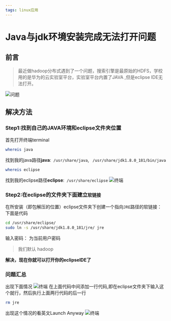 ```yaml
---
tags: linux应用
---
```

# Java与jdk环境安装完成无法打开问题
## 前言
> 最近做hadoop分布式遇到了一个问题，搜索引擎是最原始的HDFS，学校用的是华为的云实验室平台，实验室平台内置了JAVA ,但是eclipse IDE无法打开。

![问题](https://img-blog.csdnimg.cn/2018102911112578.png?x-oss-process=image/watermark,type_ZmFuZ3poZW5naGVpdGk,shadow_10,text_aHR0cHM6Ly9ibG9nLmNzZG4ubmV0L25ld19kZWxldGVf,size_27,color_FFFFFF,t_70)
## 解决方法
### Step1:找到自己的JAVA环境和eclipse文件夹位置
首先打开终端terminal
```bash
whereis java
```
找到我的java路径**java**:` /usr/share/java`, ` /usr/share/jdk1.8.0_181/bin/java`
```bash
whereis eclipse
```
找到我的eclipse路径**eclipse**:` /usr/share/eclipse`
![终端](https://innovation64.github.io/assets/image/03171.jpg)
### Step2:在eclipse的文件夹下面建立`软链接`
在所安装（即包解压的位置）eclipse文件夹下创建一个指向`JRE`路径的软链接：
下面是代码
```bash
cd /usr/share/eclipse/
sudo ln -s /usr/share/jdk1.8.0_181/jre/ jre
```
输入密码：
为当前用户密码
>我们默认 hadoop

**解决，现在你就可以打开你的eclipseIDE了**
### 问题汇总
出现下面情况
![终端](https://innovation64.github.io/assets/image/3181.png)
在上面代码中间添加一行代码,即在eclipse文件夹下输入这个就行，然后执行上面两行代码的后一行
```bash
rm jre
```

出现这个情况的看英文Launch Anyway
![终端](https://innovation64.github.io/assets/image/3182.png)
